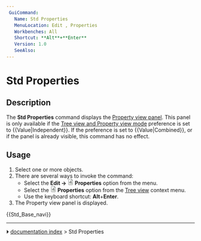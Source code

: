 ```yaml
---
 GuiCommand:
   Name: Std Properties
   MenuLocation: Edit , Properties
   Workbenches: All
   Shortcut: **Alt**+**Enter**
   Version: 1.0
   SeeAlso: 
---
```


# Std Properties

## Description

The **Std Properties** command displays the [Property view panel](Property_editor.md). This panel is only available if the [Tree view and Property view mode](Preferences_Editor#General_2.md) preference is set to {{Value|Independent}}. If the preference is set to {{Value|Combined}}, or if the panel is already visible, this command has no effect.

## Usage

1.  Select one or more objects.
2.  There are several ways to invoke the command:
    -   Select the **Edit → <img src="images/Std_Properties.svg" width=16px> Properties** option from the menu.
    -   Select the **<img src="images/Std_Properties.svg" width=16px> Properties** option from the [Tree view](Tree_view.md) context menu.
    -   Use the keyboard shortcut: **Alt**+**Enter**.
3.  The Property view panel is displayed.




 {{Std_Base_navi}}



---
⏵ [documentation index](../README.md) > Std Properties
